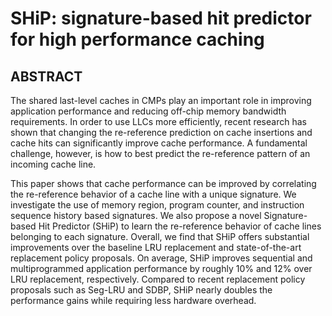 # SHiP: signature-based hit predictor for high performance caching

## ABSTRACT

The shared last-level caches in CMPs play an important role in improving application performance and reducing off-chip memory bandwidth requirements. In order to use LLCs more efficiently, recent research has shown that changing the re-reference prediction on cache insertions and cache hits can significantly improve cache performance. A fundamental challenge, however, is how to best predict the re-reference pattern of an incoming cache line.

This paper shows that cache performance can be improved by correlating the re-reference behavior of a cache line with a unique signature. We investigate the use of memory region, program counter, and instruction sequence history based signatures. We also propose a novel Signature-based Hit Predictor (SHiP) to learn the re-reference behavior of cache lines belonging to each signature. Overall, we find that SHiP offers substantial improvements over the baseline LRU replacement and state-of-the-art replacement policy proposals. On average, SHiP improves sequential and multiprogrammed application performance by roughly 10% and 12% over LRU replacement, respectively. Compared to recent replacement policy proposals such as Seg-LRU and SDBP, SHiP nearly doubles the performance gains while requiring less hardware overhead.
